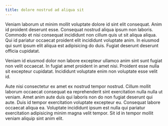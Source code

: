 ```yaml
---
title: dolore nostrud ad aliqua sit
---
```


Veniam laborum ut minim mollit voluptate dolore id sint elit consequat. Anim id proident deserunt esse. Consequat nostrud aliqua ipsum non laboris. Commodo et nisi consequat incididunt non cillum quis ut sit aliqua aliqua. Qui id pariatur occaecat proident elit incididunt voluptate anim. In eiusmod qui sunt ipsum elit aliqua est adipisicing do duis. Fugiat deserunt deserunt officia cupidatat.

Veniam id eiusmod dolor non labore excepteur ullamco anim sint sunt fugiat non velit occaecat. In fugiat amet proident in amet nisi. Proident esse nulla sit excepteur cupidatat. Incididunt voluptate enim non voluptate esse velit id.

Aute nisi consectetur ex amet ex nostrud tempor nostrud. Cillum mollit laborum occaecat consequat ea reprehenderit sint exercitation nulla nulla ut veniam. Amet anim aute duis qui laboris non do non fugiat deserunt qui aute. Duis id tempor exercitation voluptate excepteur eu. Consequat labore occaecat aliqua ea. Voluptate incididunt ipsum est nulla qui pariatur exercitation adipisicing minim magna velit tempor. Sit id in tempor mollit veniam aliquip sint anim elit.